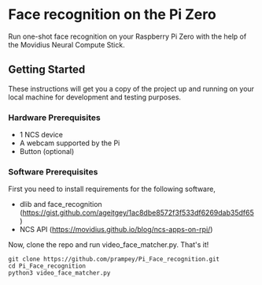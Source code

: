 # Face recognition on the Pi Zero
Run one-shot face recognition on your Raspberry Pi Zero with the help of the Movidius Neural Compute Stick.

## Getting Started

These instructions will get you a copy of the project up and running on your local machine for development and testing purposes.

### Hardware Prerequisites
- 1 NCS device
- A webcam supported by the Pi
- Button (optional)

### Software Prerequisites
First you need to install requirements for the following software,
- dlib and face_recognition (https://gist.github.com/ageitgey/1ac8dbe8572f3f533df6269dab35df65)
- NCS API (https://movidius.github.io/blog/ncs-apps-on-rpi/)

Now, clone the repo and run video_face_matcher.py. That's it!
```
git clone https://github.com/prampey/Pi_Face_recognition.git
cd Pi_Face_recognition
python3 video_face_matcher.py 
```

